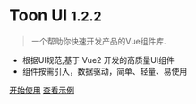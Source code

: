 # Toon UI <small>1.2.2</small>

> 一个帮助你快速开发产品的Vue组件库.

- 根据UI规范,基于 Vue2 开发的高质量UI组件
- 组件按需引入，数据驱动，简单、轻量、易使用


[开始使用](/readme)
[查看示例](https://zhoujiqiu.github.io/toon-ui/dist/#/demos/demolist)